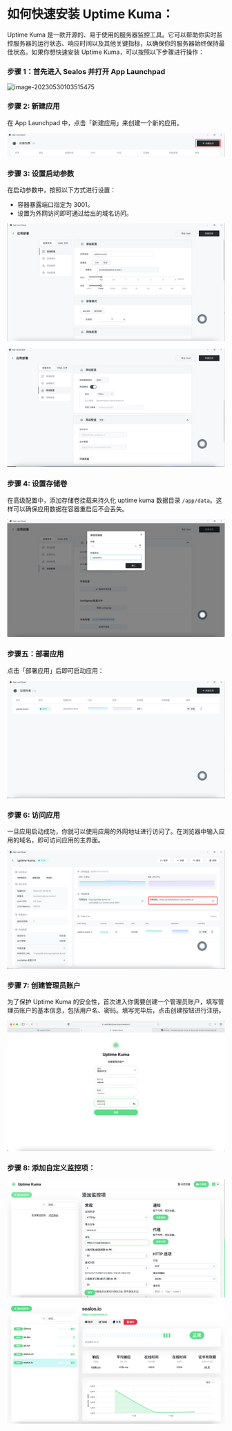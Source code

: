 # 如何快速安装 Uptime Kuma：

Uptime Kuma 是一款开源的、易于使用的服务器监控工具。它可以帮助你实时监控服务器的运行状态、响应时间以及其他关键指标，以确保你的服务器始终保持最佳状态。如果你想快速安装 Uptime Kuma，可以按照以下步骤进行操作：

### 步骤 1：首先进入 Sealos 并打开 App Launchpad

![image-20230530103515475](./images/img-1.png)

### 步骤 2: 新建应用

在 App Launchpad 中，点击「新建应用」来创建一个新的应用。

![image-20230530103515475](./images/img-2.png)

### 步骤 3: 设置启动参数

在启动参数中，按照以下方式进行设置：

- 容器暴露端口指定为 3001。
- 设置为外网访问即可通过给出的域名访问。

![image-20230530103515475](./images/img-3.png)

![image-20230530103515475](./images/img-4.png)

### 步骤 4: 设置存储卷

在高级配置中，添加存储卷挂载来持久化 uptime kuma 数据目录 `/app/data`。这样可以确保应用数据在容器重启后不会丢失。

![image-20230530103515475](./images/img-5.png)

### 步骤五：部署应用

点击「部署应用」后即可启动应用：

![image-20230530103515475](./images/img-6.png)

### 步骤 6: 访问应用

一旦应用启动成功，你就可以使用应用的外网地址进行访问了。在浏览器中输入应用的域名，即可访问应用的主界面。

![image-20230530103515475](./images/img-7.png)

### 步骤 7: 创建管理员账户

为了保护 Uptime Kuma 的安全性，首次进入你需要创建一个管理员账户，填写管理员账户的基本信息，包括用户名、密码。填写完毕后，点击创建按钮进行注册。

![image-20230530103515475](./images/img-8.png)

### 步骤 8: 添加自定义监控项：

![image-20230530103515475](./images/img-9.png)

![image-20230530103515475](./images/img-10.png)